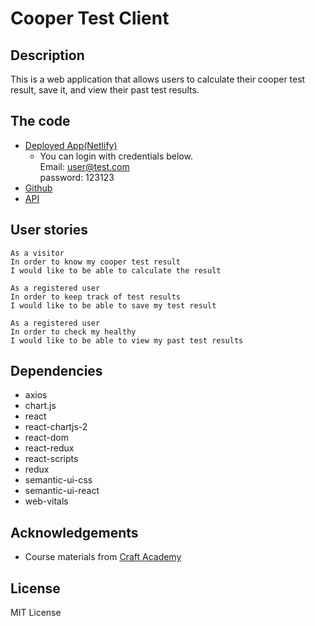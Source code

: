 # Cooper Test Client

## Description
This is a web application that allows users to calculate their cooper test result, save it, and view their past test results.

## The code

- [Deployed App(Netlify)](https://cooper-test-result.netlify.app/)
  - You can login with credentials below.  
    Email: user@test.com  
    password: 123123
- [Github](https://github.com/KyunginNa/cooper_client)
- [API](https://github.com/KyunginNa/cooper_api)

## User stories

```
As a visitor
In order to know my cooper test result
I would like to be able to calculate the result
```
```
As a registered user
In order to keep track of test results
I would like to be able to save my test result
```
```
As a registered user
In order to check my healthy
I would like to be able to view my past test results
```

## Dependencies
- axios
- chart.js
- react
- react-chartjs-2
- react-dom
- react-redux
- react-scripts
 - redux
 - semantic-ui-css
- semantic-ui-react
- web-vitals

## Acknowledgements
- Course materials from [Craft Academy](https://www.craftacademy.se/english/)

## License
MIT License
